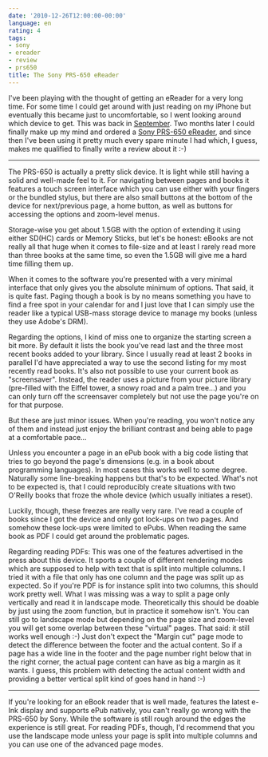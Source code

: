 ```yaml
---
date: '2010-12-26T12:00:00-00:00'
language: en
rating: 4
tags:
- sony
- ereader
- review
- prs650
title: The Sony PRS-650 eReader
---
```



I've been playing with the thought of getting an eReader for a very long time.
For some time I could get around with just reading on my iPhone but eventually
this became just to uncomfortable, so I went looking around which device to get.
This was back in [September](http://zerokspot.com/weblog/2010/09/05/ebook-dilemma/).
Two months later I
could finally make up my mind and ordered a
[Sony PRS-650 eReader](http://www.sony.at/product/rd-reader-ebook/prs-650), and since then I've been
using it pretty much every spare minute I had which, I guess, makes me qualified
to finally write a review about it :-)

---------------------------------

The PRS-650 is actually a pretty slick device. It is light while still having a
solid and well-made feel to it. For navigating between pages and books it
features a touch screen interface which you can use either with your fingers or
the bundled stylus, but there are also small buttons at the bottom of the device
for next/previous page, a home button, as well as buttons for accessing the
options and zoom-level menus.

Storage-wise you get about 1.5GB with the option of extending it using either
SD(HC) cards or Memory Sticks, but let's be honest: eBooks are not really all
that huge when it comes to file-size and at least I rarely read more than three
books at the same time, so even the 1.5GB will give me a hard time filling them
up.

When it comes to the software you're presented with a very minimal interface
that only gives you the absolute minimum of options. That said, it is quite
fast. Paging though a book is by no means something you have to find a free spot
in your calendar for and I just love that I can simply use the reader like a
typical USB-mass storage device to manage my books (unless they use Adobe's
DRM).

Regarding the options, I kind of miss one to organize the starting screen a bit
more. By default it lists the book you've read last and the three most recent
books added to your library. Since I usually read at least 2 books in parallel
I'd have appreciated a way to use the second listing for my most recently read
books. It's also not possible to use your current book as "screensaver".
Instead, the reader uses a picture from your picture library (pre-filled with
the Eiffel tower, a snowy road and a palm tree...) and you can only turn off the
screensaver completely but not use the page you're on for that purpose.

But these are just minor issues. When you're reading, you won't notice any of
them and instead just enjoy the brilliant contrast and being able to page at a
comfortable pace...

Unless you encounter a page in an ePub book with a big code listing that tries
to go beyond the page's dimensions (e.g. in a book about programming languages).
In most cases this works well to some degree. Naturally some line-breaking
happens but that's to be expected. What's not to be expected is, that I could
reproducibly create situations with two O'Reilly books that froze the whole
device (which usually initiates a reset).

Luckily, though, these freezes are really very rare. I've read a couple of books
since I got the device and only got lock-ups on two pages. And somehow these
lock-ups were limited to ePubs. When reading the same book as PDF I could get
around the problematic pages.

Regarding reading PDFs: This was one of the features advertised in the press
about this device. It sports a couple of different rendering modes which are
supposed to help with text that is split into multiple columns. I tried it with
a file that only has one column and the page was split up as expected. So if
you're PDF is for instance split into two columns, this should work pretty well.
What I was missing was a way to split a page only vertically and read it in
landscape mode. Theoretically this should be doable by just using the zoom
function, but in practice it somehow isn't. You can still go to landscape mode
but depending on the page size and zoom-level you will get some overlap between
these "virtual" pages. That said: it still works well enough :-) Just don't
expect the "Margin cut" page mode to detect the difference between the footer
and the actual content. So if a page has a wide line in the footer and the page
number right below that in the right corner, the actual page content can have as
big a margin as it wants. I guess, this problem with detecting the actual
content width and providing a better vertical split kind of goes hand in hand
:-)

------------------------------------------

If you're looking for an eBook reader that is well made, features the latest
e-Ink display and supports ePub natively, you can't really go wrong with the
PRS-650 by Sony. While the software is still rough around the edges the
experience is still great. For reading PDFs, though, I'd recommend that you use
the landscape mode unless your page is split into multiple columns and you can
use one of the advanced page modes.